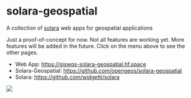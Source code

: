 # solara-geospatial

A collection of [solara](https://github.com/widgetti/solara) web apps for geospatial applications

Just a proof-of-concept for now. Not all features are working yet. More features will be added in the future. Click on the menu above to see the other pages.

- Web App: <https://giswqs-solara-geospatial.hf.space>
- Solara-Geospatial: <https://github.com/opengeos/solara-geospatial>
- Solara: <https://github.com/widgetti/solara>

![](https://i.imgur.com/1PbtnQE.gif)
